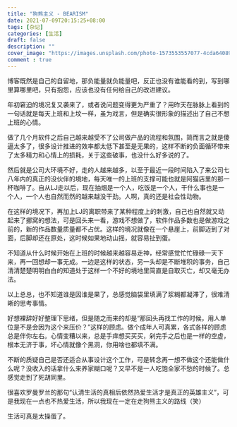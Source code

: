 ```yaml
---
title: "狗熊主义 - BEARISM"
date: 2021-07-09T20:15:25+08:00
tags: [杂记]
categories: [生活]
draft: false
description: ""
cover_image: "https://images.unsplash.com/photo-1573553557077-4cda64089870?ixid=MnwxMjA3fDB8MHxwaG90by1wYWdlfHx8fGVufDB8fHx8&ixlib=rb-1.2.1&auto=format&fit=crop&w=1000&q=80"
comment : true
---
```

博客既然是自己的自留地，那负能量就负能量吧，反正也没有谁能看的到，写到哪里算哪里吧，只有抱怨，应该也没有任何给自己的改进建议。

年初窘迫的境况复又袭来了，或者说问题变得更为严重了？用昨天在脉脉上看到的一句话就是每天上班和上坟一样，虽为戏言，但是确实很形象的描述出了自己不想上班的心情。

<!--more-->

做了几个月软件之后自己越来越受不了公司做产品的流程和氛围，简而言之就是傻逼太多了，很多设计推进的效率都太低下甚至是无果的，这样不断的负面循环带来了太多精力和心情上的损耗，关于这些破事，也没什么好多说的了。

然后就是公司大环境不好，走的人越来越多，以至于最近一段时间陷入了来公司七八年内的真正的没伙伴的境地，每天唯一的上班的支撑可能也就是阿猫店里的那一杯咖啡了。自从LJ走以后，现在抽烟是一个人，吃饭是一个人，干什么事也是一个人，一个人也自然而然的越来越没干劲。人啊，真的还是社会性动物。

在这样的境况下，再加上LJ的离职带来了某种程度上的刺激，自己也自然就又动起来了挪窝的想法，可是回头来一看，游戏不想做了，软件作品多数也是做游戏之前的，新的作品数量质量都不占优。这样的境况就像在一个悬崖上，前脚迈到了对面，后脚却还在原处，这时候如果地动山摇，就容易扯到蛋。

不知道从什么时候开始在上班的时候越来越容易走神，经常感觉忙忙碌碌一天下来，再一回想却一事无成。一边是这样的状态，另一头却是不断堆积的事务，自己清清楚楚明明白白的知道处于这样一个不好的境地里简直是自取灭亡，却又毫无办法。

以上总总，也不知道谁是因谁是果了，总感觉脑袋里填满了浆糊都凝滞了，很难清晰的思考事情。

好想裸辞好好整理下思绪，但是随之而来的却是“那回头再找工作的时候，用人单位是不是会因为这个来压价？”这样的顾虑。做个成年人可真累，各式各样的顾虑总是伴你左右。心情变糟以来，总是手痒想买买买，剁完手之后也是一样的空虚，根本无济于事，坏心情就像个黑洞，你用啥也都填不满。

不断的质疑自己是否还适合从事设计这个工作，可是转念再一想不做这个还能做什么呢？没收入的话拿什么来养家糊口呢？又早不是一人吃饱全家不愁的时候了。总感觉走到了死胡同里。

很喜欢罗曼罗兰的那句“认清生活的真相后依然热爱生活才是真正的英雄主义”，可是我现在一点也不热爱生活，所以我现在一定在走狗熊主义的路线（笑）

生活可真是太操蛋了。
